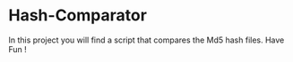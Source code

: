 # Hash-Comparator
 In this project you will find a script that compares the Md5 hash files. Have Fun !
